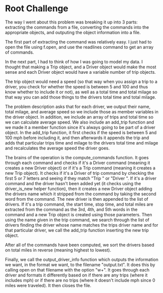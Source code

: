 # Root Challenge

The way I went about this problem was breaking it up into 3 parts: extracting the commands from a file, converting the commands into the appropriate objects, and outputing the object information into a file.

The first part of extracting the command was relatively easy. I just had to open the file using f.open, and use the readlines command to get an array of commands.

In the next part, I had to think of how I was going to model my data. I thought that making a Trip object, and a Driver object would make the most sense and each Driver object would have a variable number of trip objects.

The trip object would need a speed (so that way when you assign a trip to a driver, you check for whether the speed is between 5 and 100 and thus know whether to include it or not), as well as a total time and total milage so that way you can add those things to the drivers total time and total milage.

The problem description asks that for each driver, we output their name, total milage, and average speed so we include those as member variables in the driver object. In addition, we include an array of trips and total time so we can calculate average speed. We also include an add_trip function and we made it a member function since it's always going to be part of a driver object. In the add_trip function, it first checks if the speed is between 5 and 100 mph before including it, and then afterwards it appends the trip and adds that particular trips time and milage to the drivers total time and milage and recalculates the average speed the driver goes.

The brains of the operation is the compute_commands function. It goes through each command and checks if it's a Driver command (meaning it creates a new Driver object) or if it's a Trip command (meaning it creates a new Trip object). It checks if it's a Driver of trip command by checking the first 5 or 7 letters and seeing if they match "Trip " or "Driver ". If it's a driver command and the driver hasn't been added yet (it checks using the driver_is_new helper function), then it creates a new Driver object adding the drivers name which it stripped from the command by taking the second word from the command. The new driver is then appended to the list of drivers. If it's a trip command, the start time, stop time, and total miles are extracted from the command as the 3rd, 4th, and 5th words in the command and a new Trip object is created using those parameters. Then using the name given in the trip command, we search through the list of drivers finding the driver whose name matches the trips driver name and for that particular driver, we call the add_trip function inserting the new trip object.

After all of the commands have been computed, we sort the drivers based on total miles in reverse (meaning highest to lowest).

Finally, we call the output_driver_info function which outputs the information we want, in the format we want, to the filename "output.txt". It does this by calling open on that filename with the option "w+". It goes through each driver and formats it differently based on if there are any trips (where it includes mph) or if there are no trips (where it doesn't include mph since 0 miles were traveled). It then closes the file.

